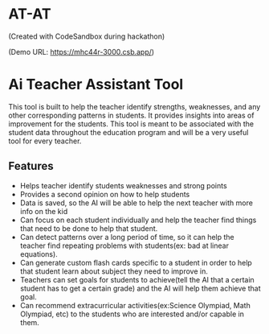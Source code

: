 # AT-AT
(Created with CodeSandbox during hackathon)

(Demo URL: https://mhc44r-3000.csb.app/)

# Ai Teacher Assistant Tool 
This tool is built to help the teacher identify strengths, weaknesses, and any other corresponding patterns in students. It provides insights into areas of improvement for the students. This tool is meant to be associated with the student data throughout the education program and will be a very useful tool for every teacher.

## Features

- Helps teacher identify students weaknesses and strong points
- Provides a second opinion on how to help students
- Data is saved, so the AI will be able to help the next teacher with more info on the kid
- Can focus on each student individually and help the teacher find things that need to be done to help that student.
- Can detect patterns over a long period of time, so it can help the teacher find repeating problems with students(ex: bad at linear equations).
- Can generate custom flash cards specific to a student in order to help that student learn about subject they need to improve in.
- Teachers can set goals for students to achieve(tell the AI that a certain student has to get a certain grade) and the AI will help them achieve that goal.
- Can recommend extracurricular activities(ex:Science Olympiad, Math Olympiad, etc) to the students who are interested and/or capable in them.


